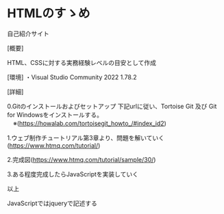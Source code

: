# HTMLのすゝめ
自己紹介サイト

[概要]

HTML、CSSに対する実務経験レベルの目安として作成

[環境]
・Visual Studio Community 2022 1.78.2

[詳細]

0.Gitのインストールおよびセットアップ
 下記urlに従い、Tortoise Git 及び Git for Windowsをインストールする。
　※(https://howalab.com/tortoisegit_howto_/#index_id2)

1.ウェブ制作チュートリアル第3章より、問題を解いていく(https://www.htmq.com/tutorial/)

2.完成図(https://www.htmq.com/tutorial/sample/30/)

3.ある程度完成したらJavaScriptを実装していく

以上

JavaScriptではjqueryで記述する
